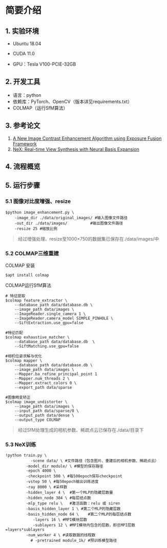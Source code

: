 # 简要介绍

## 1. 实验环境

* Ubuntu 18.04

* CUDA 11.0
* GPU：Tesla V100-PCIE-32GB

## 2. 开发工具

* 语言：python
* 依赖库：PyTorch、OpenCV（版本详见requirements.txt）
* COLMAP（运行SfM算法）

## 3. 参考论文

1. [A New Image Contrast Enhancement Algorithm using Exposure Fusion Framework](https://baidut.github.io/OpenCE/caip2017.html)
2. [NeX: Real-time View Synthesis with Neural Basis Expansion](https://nex-mpi.github.io/)

## 4. 流程概览



## 5. 运行步骤

### 5.1 图像对比度增强、resize

```shell
$python image_enhancement.py \
	-image_dir ./data/original_images/ #输入图像文件路径
	-out_dir ./data/images/			 #输出图像文件路径
	-resize 25 #缩放比例
```

> 经过增强处理、resize至1000×750的数据集已保存在./data/images/中

### 5.2 COLMAP三维重建

COLMAP 安装

```shell
$apt install colmap
```

COLMAP运行SfM算法

```shell
# 特征提取
$colmap feature_extractor \
	--database_path data/database.db \
	--image_path data/images \
	--ImageReader.single_camera 1 \
	--ImageReader.camera_model SIMPLE_PINHOLE \
	--SiftExtraction.use_gpu=false 

#特征匹配
$colmap exhaustive_matcher \
	--database_path data/database.db  \
	--SiftMatching.use_gpu=false

#相机位姿求解与优化
$colmap mapper \
	--database_path data/database.db \
	--image_path data/images \
	--Mapper.ba_refine_principal_point 1 
	--Mapper.num_threads 2 \
	--Mapper.extract_colors 0 \
	--export_path data/sparse

#图像畸变矫正
$colmap image_undistorter \
	--image_path data/images \
	--input_path data/sparse/0 \
	--output_path data/dense \
	--output_type COLMAP
```

> 经过SfM处理生成的相机参数、稀疏点云已保存在./data/目录下

### 5.3 NeX训练

```shell
!python train.py \
       	   -scene data/ \ #文件路径（包含图片、重建后的相机参数、稀疏点云）
	     -model_dir module/ \ #模型的保存路径
	     -epoch 4000 \   
	     -checkpoint 500 \ #每500epoch保存checkpoint
	     -vstep 50 \ #每50epoch输出训练进度
	     -ray 8000 \ #采样数
	     -hidden_layer 4 \	#第一个MLP的隐藏层数量
	     -hidden_node 384 \	#每层结点数
	     -mlp_type relu \	#激活函数：relu 或 siren
	     -basis_hidden_layer 1 \ #第二个MLP的隐藏层数
	     -basis_hidden_node 64 \	#第二个MLP的每层结点数
            -layers 16 \ #MPI模块层数
            -sublayers 12 \ #MPI模块内包含的层数，即总MPI层数=layers*sublayers
	     -num_worker 4 \ #读取数据的线程数
       	   # -pretrained module_1k/ #预训练模型路径
```

















